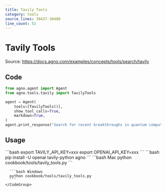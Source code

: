 ```yaml
---
title: Tavily Tools
category: tools
source_lines: 30437-30488
line_count: 51
---
```


# Tavily Tools
Source: https://docs.agno.com/examples/concepts/tools/search/tavily



## Code

```python cookbook/tools/tavily_tools.py
from agno.agent import Agent
from agno.tools.tavily import TavilyTools

agent = Agent(
    tools=[TavilyTools()],
    show_tool_calls=True,
    markdown=True,
)
agent.print_response("Search for recent breakthroughs in quantum computing")
```

## Usage

<Steps>
  <Snippet file="create-venv-step.mdx" />

  <Step title="Set your API keys">
    ```bash
    export TAVILY_API_KEY=xxx
    export OPENAI_API_KEY=xxx 
    ```
  </Step>

  <Step title="Install libraries">
    ```bash
    pip install -U openai tavily-python agno
    ```
  </Step>

  <Step title="Run Agent">
    <CodeGroup>
      ```bash Mac
      python cookbook/tools/tavily_tools.py
      ```

      ```bash Windows
      python cookbook/tools/tavily_tools.py
      ```
    </CodeGroup>
  </Step>
</Steps>


